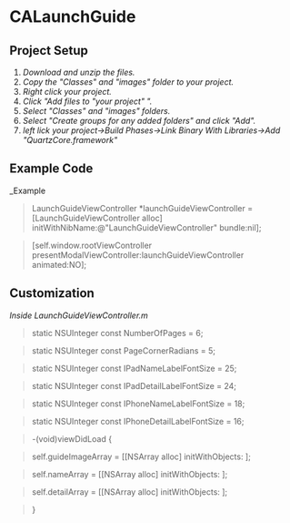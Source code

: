 # CALaunchGuide

## Project Setup

1. _Download and unzip the files._
2. _Copy the "Classes" and "images" folder to your project._
3. _Right click your project._
4. _Click "Add files to "your project" "._
5. _Select "Classes" and "images" folders._
6. _Select "Create groups for any added folders" and click "Add"._
7. _left lick your project->Build Phases->Link Binary With Libraries->Add "QuartzCore.framework"_


## Example Code

_Example

> LaunchGuideViewController *launchGuideViewController = [LaunchGuideViewController alloc] initWithNibName:@"LaunchGuideViewController" bundle:nil];

> [self.window.rootViewController presentModalViewController:launchGuideViewController animated:NO];

## Customization

_Inside LaunchGuideViewController.m_

> static NSUInteger const NumberOfPages = 6;

> static NSUInteger const PageCornerRadians = 5;

> static NSUInteger const IPadNameLabelFontSize = 25;

> static NSUInteger const IPadDetailLabelFontSize = 24;

> static NSUInteger const IPhoneNameLabelFontSize = 18;

> static NSUInteger const IPhoneDetailLabelFontSize = 16;

> -(void)viewDidLoad
> {	

> 	self.guideImageArray = [[NSArray alloc] initWithObjects: ];

> 	self.nameArray = [[NSArray alloc] initWithObjects: ];

> 	self.detailArray = [[NSArray alloc] initWithObjects: ];

> }


